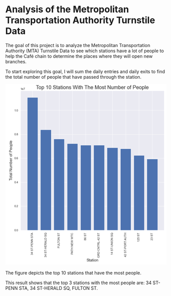 # Analysis of the Metropolitan Transportation Authority Turnstile Data  

The goal of this project is to analyze the Metropolitan Transportation Authority (MTA) Turnstile Data to see which stations have a lot of people to help the Café chain to determine the places where they will open new branches.

To start exploring this goal, I will sum the daily entries and daily exits to find the total number of people that have passed through the station.

![](Top10Stations.png)

The figure depicts the top 10 stations that have the most people.

This result shows that the top 3 stations with the most people are: 34 ST-PENN STA, 34 ST-HERALD SQ, FULTON ST.
